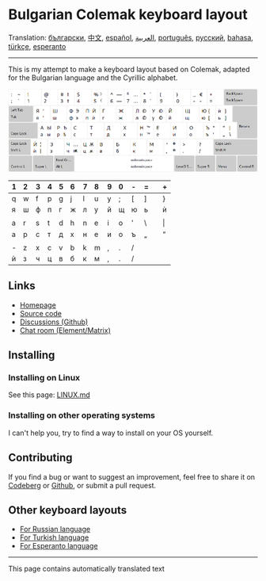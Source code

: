 # Bulgarian Colemak keyboard layout

Translation: [български](README.bg.md), [中文](README.zh-CN.md), [español](README.es.md), [العربية](README.ar.md), [português](README.pt.md), [русский](README.ru.md), [bahasa](README.id.md), [türkçe](README.tr.md), [esperanto](README.eo.md)

---

This is my attempt to make a keyboard layout based on Colemak, adapted for the Bulgarian language and the Cyrillic alphabet.

![Preview the Bulgarian Colemak](./media/preview.png)

| 1 | 2 | 3 | 4 | 5 | 6 | 7 | 8 | 9 | 0 | - | = |   | + |
|:- |:- |:- |:- |:- |:- |:- |:- |:- |:- |:- |:- |:- |:- |
| q | w | f | p | g | j | l | u | y | ; |\[ |\] |   |\} |
| я | ш | ф | п | г | ж | л | у | й | щ | ю | ь |   | ѝ |
|   |   |   |   |   |   |   |   |   |   |   |   |   |   |
| a | r | s | t | d | h | n | e | i | o | ' |\\ |   |\| |
| а | р | с | т | д | х | н | е | и | о | ъ | „ |   | “ |
|   |   |   |   |   |   |   |   |   |   |   |   |   |   |
| - | z | x | c | v | b | k | m | , | . | / |   |   |   |
| ѝ | з | ч | ц | в | б | к | м | , | . | / |   |   |   |

## Links

* [Homepage](https://salif.github.io/colemak-bg/)
* [Source code](https://codeberg.org/salif/colemak-bg)
* [Discussions (Github)](https://github.com/salif/colemak-bg/discussions)
* [Chat room (Element/Matrix)](https://matrix.to/#/#salif-colemak:mozilla.org)

## Installing

### Installing on Linux

See this page: [LINUX.md](./LINUX.md)

### Installing on other operating systems

I can't help you, try to find a way to install on your OS yourself.

## Contributing

If you find a bug or want to suggest an improvement, feel free to share it on [Codeberg] or [Github], or submit a pull request.

[Github]: https://github.com/salif/colemak-bg/discussions
[Codeberg]: https://codeberg.org/salif/colemak-bg/issues

## Other keyboard layouts

* [For Russian language](https://salif.github.io/colemak-ru/)
* [For Turkish language](https://salif.github.io/colemak-tr/)
* [For Esperanto language](https://salif.github.io/colemak-eo/)

---

This page contains automatically translated text
